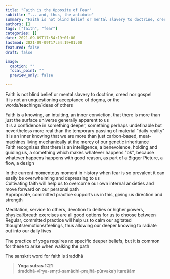 ```yaml
---
title: "Faith is the Opposite of Fear"
subtitle: "... and, thus, the antidote"
summary: "Faith is not blind belief or mental slavery to doctrine, creed nor gospel"
authors: []
tags: ["faith", "fear"]
categories: []
date: 2021-09-09T17:54:19+01:00
lastmod: 2021-09-09T17:54:19+01:00
featured: false
draft: false

image:
  caption: ""
  focal_point: ""
  preview_only: false

---
```

Faith is not blind belief or mental slavery to doctrine, creed nor gospel\
It is not an unquestioning acceptance of dogma, or the words/teachings/ideas of others

Faith is a knowing, an intuiting, an inner conviction, that there is more than just the surface universe generally apparent to us\
It is a confidence in something deeper, something perhaps undefinable but nevertheless more real than the temporary passing of material "daily reality"\
It is an inner knowing that we are more than just carbon-based, meat-machines living mechanically at the mercy of our genetic inheritance\
Faith recognises that there is an intelligence, a benevolence, holding and guiding us, a something which makes whatever happens "ok", because whatever happens happens with good reason, as part of a Bigger Picture, a flow, a design

In the current momentous moment in history when fear is so prevalent it can easily be overwhelming and depressing to us\
Cultivating faith will help us to overcome our own internal anxieties and move forward on our personal path\
Appropriate, committed practice supports us in this, giving us direction and strength

Meditation, service to others, devotion to deities or higher powers, physical/breath exercises are all good options for us to choose between\
Regular, committed practice will  help us to calm our agitated thoughts/emotions/feelings, thus allowing our deeper knowing to radiate out into our daily lives

The practice of yoga requires no specific deeper beliefs, but it is common for these to arise when walking the path

The sanskrit word for faith is śraddhā

>**Yoga sutras 1:21**\
>śraddhā-vīrya-smṛti-samādhi-prajñā-pūrvakaḥ itareśām
